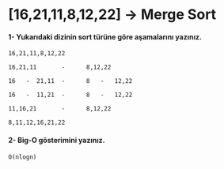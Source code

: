 # [16,21,11,8,12,22] -> Merge Sort

#### 1- Yukarıdaki dizinin sort türüne göre aşamalarını yazınız.
    16,21,11,8,12,22

    16,21,11       -      8,12,22
    
    16   -  21,11  -      8   -   12,22 

    16   -  11,21  -      8   -   12,22

    11,16,21       -      8,12,22

    8,11,12,16,21,22

#### 2- Big-O gösterimini yazınız.

    O(nlogn)

